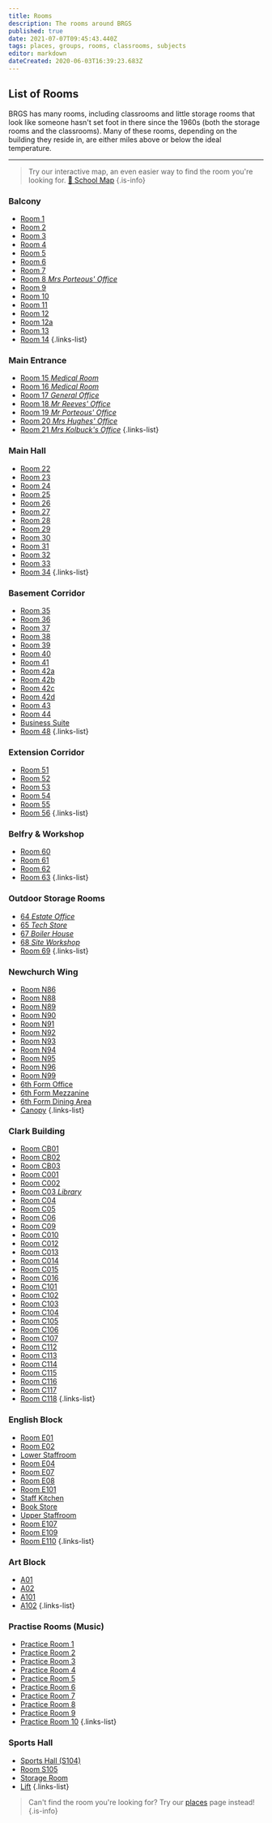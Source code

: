 ```yaml
---
title: Rooms
description: The rooms around BRGS
published: true
date: 2021-07-07T09:45:43.440Z
tags: places, groups, rooms, classrooms, subjects
editor: markdown
dateCreated: 2020-06-03T16:39:23.683Z
---
```


## List of Rooms

BRGS has many rooms, including classrooms and little storage rooms that look like someone hasn't set foot in there since the 1960s (both the storage rooms and the classrooms).
Many of these rooms, depending on the building they reside in, are either miles above or below the ideal temperature.

---
> Try our interactive map, an even easier way to find the room you're looking for.
> [📌 School Map](/map)
{.is-info}


### Balcony
- [Room 1](/groups/rooms/science/1)
- [Room 2](/groups/rooms/office/2)
- [Room 3](/groups/rooms/science/3)
- [Room 4](/groups/rooms/other/4)
- [Room 5](/groups/rooms/science/5)
- [Room 6](/groups/rooms/other/6)
- [Room 7](/groups/rooms/science/7)
- [Room 8 *Mrs Porteous' Office*](/groups/rooms/office/8)
- [Room 9](/groups/rooms/science/9)
- [Room 10](/groups/rooms/science/10)
- [Room 11](/groups/rooms/science/11)
- [Room 12](/groups/rooms/science/12)
- [Room 12a](/groups/rooms/other/12a)
- [Room 13](/groups/rooms/science/13)
- [Room 14](/groups/rooms/other/14)
{.links-list}
### Main Entrance
- [Room 15 *Medical Room*](/groups/rooms/other/15)
- [Room 16 *Medical Room*](/groups/rooms/other/16)
- [Room 17 *General Office*](/groups/rooms/other/17)
- [Room 18 *Mr Reeves' Office*](/groups/rooms/office/18)
- [Room 19 *Mr Porteous' Office*](/groups/rooms/office/19)
- [Room 20 *Mrs Hughes' Office*](/groups/rooms/office/20)
- [Room 21 *Mrs Kolbuck's Office*](/groups/rooms/office/21)
{.links-list}
### Main Hall
- [Room 22](/groups/rooms/history/22)
- [Room 23](/groups/rooms/history/23)
- [Room 24](/groups/rooms/rs/24)
- [Room 25](/groups/rooms/rs/25)
- [Room 26](/groups/rooms/rs/26)
- [Room 27](/groups/rooms/office/27)
- [Room 28](/groups/rooms/computing/28)
- [Room 29](/groups/rooms/computing/29)
- [Room 30](/groups/rooms/other/30)
- [Room 31](/groups/rooms/history/31)
- [Room 32](/groups/rooms/history/32)
- [Room 33](/groups/rooms/history/33)
- [Room 34](/groups/rooms/history/34)
{.links-list}
### Basement Corridor
- [Room 35](/groups/places/large-staffroom)
- [Room 36](/groups/rooms/office/36)
- [Room 37](/groups/rooms/textiles/37)
- [Room 38](/groups/rooms/computing/38)
- [Room 39](/groups/rooms/food-tech/39)
- [Room 40](/groups/rooms/other/40)
- [Room 41](/groups/rooms/food-tech/41)
- [Room 42a](/groups/rooms/other/42a)
- [Room 42b](/groups/rooms/other/42b)
- [Room 42c](/groups/rooms/other/42c)
- [Room 42d](/groups/rooms/other/42d)
- [Room 43](/groups/places/small-staffroom)
- [Room 44](/groups/places/staff-computer-room)
- [Business Suite](/groups/places/business-suite)
- [Room 48](/groups/rooms/pastoral-suite)
{.links-list}
### Extension Corridor
- [Room 51](/groups/rooms/music/51)
- [Room 52](/groups/rooms/music/52)
- [Room 53](/groups/rooms/music/53)
- [Room 54](/groups/rooms/geography/54)
- [Room 55](/groups/rooms/geography/55)
- [Room 56](/groups/rooms/geography/56)
{.links-list}

### Belfry & Workshop
- [Room 60](/groups/rooms/dt/60)
- [Room 61](/groups/rooms/dt/61)
- [Room 62](/groups/rooms/science/62)
- [Room 63](/groups/rooms/science/63)
{.links-list}
### Outdoor Storage Rooms
- [64 *Estate Office*](/groups/places/estate-office)
- [65 *Tech Store*](/groups/places/tech-store)
- [67 *Boiler House*](/groups/places/boiler-house)
- [68 *Site Workshop*](/groups/places/site-workshop)
- [Room 69](groups/rooms/art/69)
{.links-list}
### Newchurch Wing
- [Room N86](/groups/rooms/other/n86)
- [Room N88](/groups/rooms/computing/n88)
- [Room N89](/groups/rooms/psychology/n89)
- [Room N90](/groups/rooms/psychology/n90)
- [Room N91](/groups/rooms/psychology/n91)
- [Room N92](/groups/rooms/psychology/n92)
- [Room N93](/groups/rooms/other/n93)
- [Room N94](/groups/rooms/drama/94)
- [Room N95](/groups/rooms/other/n95)
- [Room N96](/groups/rooms/pshce/n96)
- [Room N99](/groups/rooms/computing/n99)
- [6th Form Office](/groups/rooms/office/6th-form-office)
- [6th Form Mezzanine](/groups/places/mezzanine)
- [6th Form Dining Area](/groups/places/6th-form-dining-area)
- [Canopy](/groups/places/canopy)
{.links-list}
### Clark Building
- [Room CB01](/groups/rooms/other/cb01)
- [Room CB02](/groups/rooms/other/cb02)
- [Room CB03](/groups/rooms/pshce/cb03)
- [Room C001](/groups/rooms/office/c01)
- [Room C002](/groups/rooms/computing/c02)
- [Room C03 *Library*](/groups/places/library)
- [Room C04](/groups/rooms/mfl/c04)
- [Room C05](/groups/rooms/other/c05)
- [Room C06](/groups/rooms/other/c06)
- [Room C09](/groups/rooms/drama/c09)
- [Room C010](/groups/rooms/other/c010)
- [Room C012](/groups/rooms/maths/c012)
- [Room C013](/groups/rooms/maths/c013)
- [Room C014](/groups/rooms/maths/c014)
- [Room C015](/groups/rooms/maths/c015)
- [Room C016](/groups/rooms/other/c016)
- [Room C101](/groups/rooms/office/c101)
- [Room C102](/groups/rooms/office/c102)
- [Room C103](/groups/rooms/business-studies/c103)
- [Room C104](/groups/rooms/office/c104)
- [Room C105](/groups/rooms/office/c105)
- [Room C106](/groups/rooms/mfl/c106)
- [Room C107](/groups/rooms/mfl/c107)
- [Room C112](/groups/rooms/mfl/c112)
- [Room C113](/groups/rooms/mfl/c113)
- [Room C114](/groups/rooms/maths/c114)
- [Room C115](/groups/rooms/maths/c115)
- [Room C116](/groups/rooms/maths/c116)
- [Room C117](/groups/rooms/maths/c117)
- [Room C118](/groups/rooms/office/c118)
{.links-list}
### English Block
- [Room E01](/groups/rooms/other/e01)
- [Room E02](/groups/rooms/english/e02)
- [Lower Staffroom](/groups/places/lower-english-staff-room)
- [Room E04](/groups/rooms/english/e04)
- [Room E07](/groups/rooms/english/e07)
- [Room E08](/groups/rooms/english/e08)
- [Room E101](/groups/rooms/office/e101)
- [Staff Kitchen](/groups/places/staff-kitchen)
- [Book Store](/groups/places/book-store)
- [Upper Staffroom](/groups/places/upper-english-staff-room)
- [Room E107](/groups/rooms/english/e107)
- [Room E109](/groups/rooms/english/e109)
- [Room E110](/groups/rooms/computing/e110)
{.links-list}
### Art Block
- [A01](/groups/rooms/art/a01)
- [A02](/groups/rooms/art/a02)
- [A101](/groups/rooms/art/a101)
- [A102](/groups/rooms/art/a102)
{.links-list}
### Practise Rooms (Music)
- [Practice Room 1](/groups/rooms/practice-room/P1)
- [Practice Room 2](/groups/rooms/practice-room/P2)
- [Practice Room 3](/groups/rooms/practice-room/P3)
- [Practice Room 4](/groups/rooms/practice-room/P4)
- [Practice Room 5](/groups/rooms/practice-room/P5)
- [Practice Room 6](/groups/rooms/practice-room/P6)
- [Practice Room 7](/groups/rooms/practice-room/P7)
- [Practice Room 8](/groups/rooms/practice-room/P8)
- [Practice Room 9](/groups/rooms/practice-room/P9)
- [Practice Room 10](/groups/rooms/practice-room/P10)
{.links-list}
### Sports Hall
- [Sports Hall (S104)](/groups/rooms/pe/hall)
- [Room S105](/groups/rooms/pe/s105)
- [Storage Room](/groups/rooms/pe/s103)
- [Lift](/groups/rooms/pe/lift)
{.links-list}


> Can't find the room you're looking for? Try our [places](/groups/places) page instead!
{.is-info}
